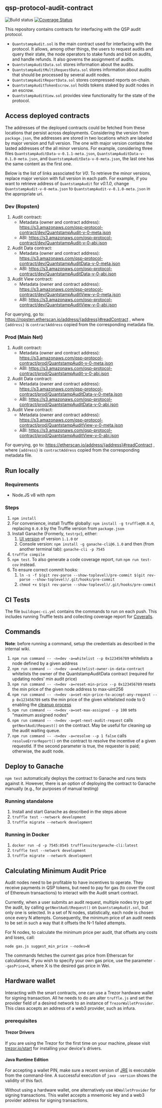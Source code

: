 ## qsp-protocol-audit-contract

![Build status](https://codebuild.us-east-1.amazonaws.com/badges?uuid=eyJlbmNyeXB0ZWREYXRhIjoiZmNQeU81OEExcy8zZS9vdkpWU3NNQUJDNnVYYTRTbHQvaGE4TExaZXhVcnFFWXY3VjdJRGxyU3IrTk9UNTQzMWJJNk5rdThNZEE4SVUxS3h0QkNPZG0wPSIsIml2UGFyYW1ldGVyU3BlYyI6IkhmZUo3c005aHZRdUdjTloiLCJtYXRlcmlhbFNldFNlcmlhbCI6MX0%3D&branch=develop)
[![Coverage Status](https://coveralls.io/repos/github/quantstamp/qsp-protocol-audit-contract/badge.svg?branch=develop&t=kDg4aW)](https://coveralls.io/github/quantstamp/qsp-protocol-audit-contract)

This repository contains contracts for interfacing with the QSP audit protocol.

- `QuantstampAudit.sol` is the main contract used for interfacing with the protocol. It allows, among other things, the users to request audits and query their state, the node operators to stake funds and bid on audits, and handle refunds. It also governs the assignment of audits.
- `QuantstampAuditData.sol` stores information about the audits.
- `QuantstampAuditMultiRequestData.sol` stores information about audits that should be processed by several audit nodes.
- `QuantstampAuditReportData.sol` stores compressed reports on-chain.
- `QuantstampAuditTokenEscrow.sol` holds tokens staked by audit nodes in an escrow.
- `QuantstampAuditView.sol` provides view functionality for the state of the protocol.

## Access deployed contracts

The addresses of the deployed contracts could be fetched from these locations that persist across deployments. 
Considering the version from `package.json`, the addresses are stored in two locations which are labeled by
major version and full version. The one with major version contains the lasted addresses of the all minor versions.
For example, considering three files `QuantstampAuditData-v-0.1.1-meta.json`, 
`QuantstampAuditData-v-0.1.0-meta.json`, and `QuantstampAuditData-v-0-meta.json`, the last one has the same content
as the first one.

Below is the list of links associated for _V0_. To retrieve the minor versions, replace major version with full 
version in each path. For example, if you want to retrieve address of `QuantstampAudit` for _v0.1.0_, 
change `QuantstampAudit-v-0-meta.json` to `QuantstampAudit-v-0.1.0-meta.json` in the appropriate uri.

### Dev (Ropsten)

1. Audit contract:
    - Metadata (owner and contract address): https://s3.amazonaws.com/qsp-protocol-contract/dev/QuantstampAudit-v-0-meta.json
    - ABI: https://s3.amazonaws.com/qsp-protocol-contract/dev/QuantstampAudit-v-0-abi.json
1. Audit Data contract:
    - Metadata (owner and contract address): https://s3.amazonaws.com/qsp-protocol-contract/dev/QuantstampAuditData-v-0-meta.json
    - ABI: https://s3.amazonaws.com/qsp-protocol-contract/dev/QuantstampAuditData-v-0-abi.json
1. Audit View contract:
    - Metadata (owner and contract address): https://s3.amazonaws.com/qsp-protocol-contract/dev/QuantstampAuditView-v-0-meta.json
    - ABI: https://s3.amazonaws.com/qsp-protocol-contract/dev/QuantstampAuditView-v-0-abi.json

For querying, go to: https://ropsten.etherscan.io/address/{address}#readContract , where `{address}` is `contractAddress` copied from the corresponding metadata file.

### Prod (Main Net)
1. Audit contract:
    - Metadata (owner and contract address): https://s3.amazonaws.com/qsp-protocol-contract/prod/QuantstampAudit-v-0-meta.json
    - ABI: https://s3.amazonaws.com/qsp-protocol-contract/prod/QuantstampAudit-v-0-abi.json
1. Audit Data contract:
    - Metadata (owner and contract address): https://s3.amazonaws.com/qsp-protocol-contract/prod/QuantstampAuditData-v-0-meta.json
    - ABI: https://s3.amazonaws.com/qsp-protocol-contract/prod/QuantstampAuditData-v-0-abi.json
1. Audit View contract:
    - Metadata (owner and contract address): https://s3.amazonaws.com/qsp-protocol-contract/prod/QuantstampAuditView-v-0-meta.json
    - ABI: https://s3.amazonaws.com/qsp-protocol-contract/prod/QuantstampAuditView-v-0-abi.json

For querying, go to: https://etherscan.io/address/{address}#readContract , where `{address}` is `contractAddress` copied from the corresponding metadata file.

## Run locally
### Requirements

* Node.JS v8 with npm

### Steps

1. `npm install`
1. For convenience, install Truffle globally: `npm install -g truffle@0.0.0`, replacing `0.0.0` by the Truffle version from `package.json`
1. Install Ganache (Formerly, `testrpc`), either:
    1. [UI version](http://truffleframework.com/ganache/) of version `1.1.0` or
    1. Console version: `npm install -g ganache-cli@6.1.0` and then (from another terminal tab): `ganache-cli -p 7545`
1. `truffle compile`
1. `npm test`. To also generate a code coverage report, run `npm run test-cov` instead.
1. To ensure correct commit hooks:
    1. `ln -s -f $(git rev-parse --show-toplevel)/pre-commit $(git rev-parse --show-toplevel)/.git/hooks/pre-commit`
    1. `chmod +x $(git rev-parse --show-toplevel)/.git/hooks/pre-commit`


## CI Tests

The file `buildspec-ci.yml` contains the commands to run on each push.
This includes running Truffle tests and collecting coverage report for [Coveralls](https://coveralls.io/github/quantstamp/qsp-protocol-audit-contract).



## Commands

**Note**: before running a command, setup the credentials as described in the internal wiki.

1. `npm run command -- -n=dev -a=whitelist --p 0x123456789` whitelists a node defined by a given address
1. `npm run command -- -n=dev -a=whitelist-owner-in-data-contract` whitelists the owner of the QuantstampAuditData contract (required for updating nodes' min audit price)
1. `npm run command -- -n=dev -a=reset-min-price --p 0x123456789` resets the min price of the given node address to max-uint256
1. `npm run command -- -n=dev -a=set-min-price-to-accept-any-request --p 0x123456789` sets the min price of the given whitelisted node to 0 enabling the [cleanup process](https://quantstamp.atlassian.net/wiki/spaces/QUAN/pages/95354881/Monitoring+Resources#MonitoringResources-Cleaningupauditrequests)
1. `npm run command -- -n=dev -a=set-max-assigned --p 100` sets "maximum assigned nodes"
1. `npm run command -- -n=dev -a=get-next-audit-request` calls `getNextAuditRequest()` on the contract. May be useful for cleaning up the audit waiting queue.
1. `npm run command -- -n=dev -a=resolve --p 1 false` calls `resolveErrorReport()` on the contract to resolve the incentive of a given requestId. If the second parameter is true, the requester is paid; otherwise, the audit node. 

## Deploy to Ganache

`npm test` automatically deploys the contract to Ganache and runs tests against it. However, there is an option of deploying the contract to Ganache manually (e.g., for purposes of manual testing)

### Running standalone
1. Install and start Ganache as described in the steps above
1. `truffle test --network development`
1. `truffle migrate --network development`

### Running in Docker
1. `docker run -d -p 7545:8545 trufflesuite/ganache-cli:latest`
1. `truffle test --network development`
1. `truffle migrate --network development`

## Calculating Minimum Audit Price

Audit nodes need to be profitable to have incentives to operate. They receive payments in QSP tokens, but need to pay for gas (to cover the cost of Ethereum transactions) to interact with the Audit smart contract.

Currently, when a user submits an audit request, multiple nodes try to get the audit, by calling `getNextAuditRequest()` on `QuantstampAudit.sol`, but only one is selected. In a set of N nodes, statistically, each node is chosen once every N attempts. Consequently, the minimum price of an audit needs to be set in such a way that it offsets the N-1 failed attempts.

 For N nodes, to calculate the minimum price per audit, that offsets any costs and loses, call:
 
 `node gas.js suggest_min_price --nodes=N`

The commands fetches the current gas price from Etherscan for calculations. If you wish to specify your own gas price, use the parameter `--gasPrice=X`, where X is the desired gas price in Wei.

## Hardware wallet

Interacting with the smart contracts, one can use a Trezor hardware wallet for signing transaction. All he needs to do are alter `truffle.js`
and set the provider field of a desired network to an instance of `TrezorWalletProvider`.
This class accepts an address of a web3 provider, such as infura.

### prerequisites
#### Trezor Drivers
If you are using the Trezor for the first time on your machine, please visit [trezor.io/start](https://trezor.io/start/)
for installing your device's drivers.
#### Java Runtime Edition
For accepting a wallet PIN, make sure a recent version of [JRE](http://www.oracle.com/technetwork/java/javase/downloads/jre8-downloads-2133155.html)
is executable from the command-line. A successful execution of `java -version` shows the validity of this fact.

Without using a  hardware wallet, one alternatively use `HDWalletProvider` for signing transactions. This wallet accepts 
a mnemonic key and a web3 provider address for signing transactions.  
